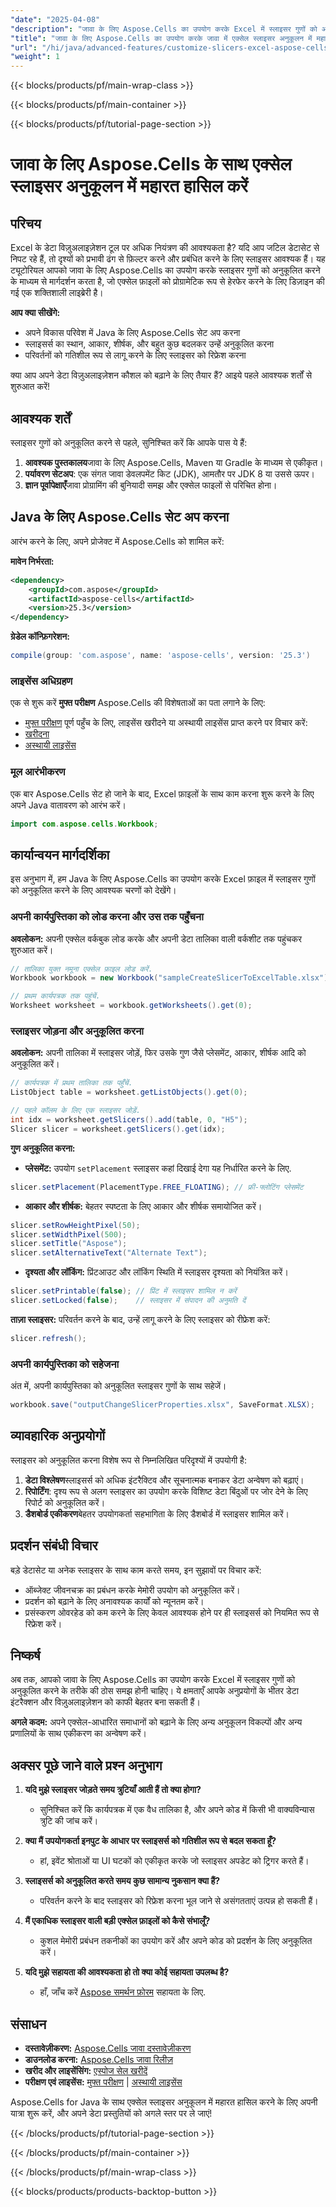 ```yaml
---
"date": "2025-04-08"
"description": "जावा के लिए Aspose.Cells का उपयोग करके Excel में स्लाइसर गुणों को अनुकूलित करना सीखें। इस व्यापक गाइड के साथ अपने डेटा विज़ुअलाइज़ेशन कौशल को बढ़ाएँ।"
"title": "जावा के लिए Aspose.Cells का उपयोग करके जावा में एक्सेल स्लाइसर अनुकूलन में महारत हासिल करें"
"url": "/hi/java/advanced-features/customize-slicers-excel-aspose-cells-java/"
"weight": 1
---
```


{{< blocks/products/pf/main-wrap-class >}}

{{< blocks/products/pf/main-container >}}

{{< blocks/products/pf/tutorial-page-section >}}


# जावा के लिए Aspose.Cells के साथ एक्सेल स्लाइसर अनुकूलन में महारत हासिल करें

## परिचय

Excel के डेटा विज़ुअलाइज़ेशन टूल पर अधिक नियंत्रण की आवश्यकता है? यदि आप जटिल डेटासेट से निपट रहे हैं, तो दृश्यों को प्रभावी ढंग से फ़िल्टर करने और प्रबंधित करने के लिए स्लाइसर आवश्यक हैं। यह ट्यूटोरियल आपको जावा के लिए Aspose.Cells का उपयोग करके स्लाइसर गुणों को अनुकूलित करने के माध्यम से मार्गदर्शन करता है, जो एक्सेल फ़ाइलों को प्रोग्रामेटिक रूप से हेरफेर करने के लिए डिज़ाइन की गई एक शक्तिशाली लाइब्रेरी है।

**आप क्या सीखेंगे:**
- अपने विकास परिवेश में Java के लिए Aspose.Cells सेट अप करना
- स्लाइसर्स का स्थान, आकार, शीर्षक, और बहुत कुछ बदलकर उन्हें अनुकूलित करना
- परिवर्तनों को गतिशील रूप से लागू करने के लिए स्लाइसर को रिफ्रेश करना

क्या आप अपने डेटा विज़ुअलाइज़ेशन कौशल को बढ़ाने के लिए तैयार हैं? आइये पहले आवश्यक शर्तों से शुरुआत करें!

## आवश्यक शर्तें

स्लाइसर गुणों को अनुकूलित करने से पहले, सुनिश्चित करें कि आपके पास ये हैं:
1. **आवश्यक पुस्तकालय**जावा के लिए Aspose.Cells, Maven या Gradle के माध्यम से एकीकृत।
2. **पर्यावरण सेटअप**: एक संगत जावा डेवलपमेंट किट (JDK), आमतौर पर JDK 8 या उससे ऊपर।
3. **ज्ञान पूर्वापेक्षाएँ**जावा प्रोग्रामिंग की बुनियादी समझ और एक्सेल फाइलों से परिचित होना।

## Java के लिए Aspose.Cells सेट अप करना

आरंभ करने के लिए, अपने प्रोजेक्ट में Aspose.Cells को शामिल करें:

**मावेन निर्भरता:**

```xml
<dependency>
    <groupId>com.aspose</groupId>
    <artifactId>aspose-cells</artifactId>
    <version>25.3</version>
</dependency>
```

**ग्रेडेल कॉन्फ़िगरेशन:**

```gradle
compile(group: 'com.aspose', name: 'aspose-cells', version: '25.3')
```

### लाइसेंस अधिग्रहण

एक से शुरू करें **मुफ्त परीक्षण** Aspose.Cells की विशेषताओं का पता लगाने के लिए:
- [मुफ्त परीक्षण](https://releases.aspose.com/cells/java/)
पूर्ण पहुँच के लिए, लाइसेंस खरीदने या अस्थायी लाइसेंस प्राप्त करने पर विचार करें:
- [खरीदना](https://purchase.aspose.com/buy)
- [अस्थायी लाइसेंस](https://purchase.aspose.com/temporary-license/)

### मूल आरंभीकरण

एक बार Aspose.Cells सेट हो जाने के बाद, Excel फ़ाइलों के साथ काम करना शुरू करने के लिए अपने Java वातावरण को आरंभ करें।

```java
import com.aspose.cells.Workbook;
```

## कार्यान्वयन मार्गदर्शिका

इस अनुभाग में, हम Java के लिए Aspose.Cells का उपयोग करके Excel फ़ाइल में स्लाइसर गुणों को अनुकूलित करने के लिए आवश्यक चरणों को देखेंगे।

### अपनी कार्यपुस्तिका को लोड करना और उस तक पहुँचना

**अवलोकन:** अपनी एक्सेल वर्कबुक लोड करके और अपनी डेटा तालिका वाली वर्कशीट तक पहुंचकर शुरुआत करें।

```java
// तालिका युक्त नमूना एक्सेल फ़ाइल लोड करें.
Workbook workbook = new Workbook("sampleCreateSlicerToExcelTable.xlsx");

// प्रथम कार्यपत्रक तक पहुंचें.
Worksheet worksheet = workbook.getWorksheets().get(0);
```

### स्लाइसर जोड़ना और अनुकूलित करना

**अवलोकन:** अपनी तालिका में स्लाइसर जोड़ें, फिर उसके गुण जैसे प्लेसमेंट, आकार, शीर्षक आदि को अनुकूलित करें।

```java
// कार्यपत्रक में प्रथम तालिका तक पहुँचें.
ListObject table = worksheet.getListObjects().get(0);

// पहले कॉलम के लिए एक स्लाइसर जोड़ें.
int idx = worksheet.getSlicers().add(table, 0, "H5");
Slicer slicer = worksheet.getSlicers().get(idx);
```

**गुण अनुकूलित करना:**
- **प्लेसमेंट:** उपयोग `setPlacement` स्लाइसर कहां दिखाई देगा यह निर्धारित करने के लिए.

```java
slicer.setPlacement(PlacementType.FREE_FLOATING); // फ्री-फ्लोटिंग प्लेसमेंट
```

- **आकार और शीर्षक:** बेहतर स्पष्टता के लिए आकार और शीर्षक समायोजित करें।

```java
slicer.setRowHeightPixel(50);
slicer.setWidthPixel(500);
slicer.setTitle("Aspose");
slicer.setAlternativeText("Alternate Text");
```

- **दृश्यता और लॉकिंग:** प्रिंटआउट और लॉकिंग स्थिति में स्लाइसर दृश्यता को नियंत्रित करें।

```java
slicer.setPrintable(false); // प्रिंट में स्लाइसर शामिल न करें
slicer.setLocked(false);    // स्लाइसर में संपादन की अनुमति दें
```

**ताज़ा स्लाइसर:**
परिवर्तन करने के बाद, उन्हें लागू करने के लिए स्लाइसर को रीफ्रेश करें:

```java
slicer.refresh();
```

### अपनी कार्यपुस्तिका को सहेजना

अंत में, अपनी कार्यपुस्तिका को अनुकूलित स्लाइसर गुणों के साथ सहेजें।

```java
workbook.save("outputChangeSlicerProperties.xlsx", SaveFormat.XLSX);
```

## व्यावहारिक अनुप्रयोगों

स्लाइसर को अनुकूलित करना विशेष रूप से निम्नलिखित परिदृश्यों में उपयोगी है:
1. **डेटा विश्लेषण**स्लाइसर्स को अधिक इंटरैक्टिव और सूचनात्मक बनाकर डेटा अन्वेषण को बढ़ाएं।
2. **रिपोर्टिंग**: दृश्य रूप से अलग स्लाइसर का उपयोग करके विशिष्ट डेटा बिंदुओं पर जोर देने के लिए रिपोर्ट को अनुकूलित करें।
3. **डैशबोर्ड एकीकरण**बेहतर उपयोगकर्ता सहभागिता के लिए डैशबोर्ड में स्लाइसर शामिल करें।

## प्रदर्शन संबंधी विचार

बड़े डेटासेट या अनेक स्लाइसर के साथ काम करते समय, इन सुझावों पर विचार करें:
- ऑब्जेक्ट जीवनचक्र का प्रबंधन करके मेमोरी उपयोग को अनुकूलित करें।
- प्रदर्शन को बढ़ाने के लिए अनावश्यक कार्यों को न्यूनतम करें।
- प्रसंस्करण ओवरहेड को कम करने के लिए केवल आवश्यक होने पर ही स्लाइसर्स को नियमित रूप से रिफ्रेश करें।

## निष्कर्ष

अब तक, आपको जावा के लिए Aspose.Cells का उपयोग करके Excel में स्लाइसर गुणों को अनुकूलित करने के तरीके की ठोस समझ होनी चाहिए। ये क्षमताएँ आपके अनुप्रयोगों के भीतर डेटा इंटरैक्शन और विज़ुअलाइज़ेशन को काफी बेहतर बना सकती हैं।

**अगले कदम:** अपने एक्सेल-आधारित समाधानों को बढ़ाने के लिए अन्य अनुकूलन विकल्पों और अन्य प्रणालियों के साथ एकीकरण का अन्वेषण करें।

## अक्सर पूछे जाने वाले प्रश्न अनुभाग

1. **यदि मुझे स्लाइसर जोड़ते समय त्रुटियाँ आती हैं तो क्या होगा?**
   - सुनिश्चित करें कि कार्यपत्रक में एक वैध तालिका है, और अपने कोड में किसी भी वाक्यविन्यास त्रुटि की जांच करें।

2. **क्या मैं उपयोगकर्ता इनपुट के आधार पर स्लाइसर्स को गतिशील रूप से बदल सकता हूँ?**
   - हां, इवेंट श्रोताओं या UI घटकों को एकीकृत करके जो स्लाइसर अपडेट को ट्रिगर करते हैं।

3. **स्लाइसर्स को अनुकूलित करते समय कुछ सामान्य नुकसान क्या हैं?**
   - परिवर्तन करने के बाद स्लाइसर को रिफ्रेश करना भूल जाने से असंगतताएं उत्पन्न हो सकती हैं।

4. **मैं एकाधिक स्लाइसर वाली बड़ी एक्सेल फ़ाइलों को कैसे संभालूँ?**
   - कुशल मेमोरी प्रबंधन तकनीकों का उपयोग करें और अपने कोड को प्रदर्शन के लिए अनुकूलित करें।

5. **यदि मुझे सहायता की आवश्यकता हो तो क्या कोई सहायता उपलब्ध है?**
   - हाँ, जाँच करें [Aspose समर्थन फ़ोरम](https://forum.aspose.com/c/cells/9) सहायता के लिए.

## संसाधन
- **दस्तावेज़ीकरण:** [Aspose.Cells जावा दस्तावेज़ीकरण](https://reference.aspose.com/cells/java/)
- **डाउनलोड करना:** [Aspose.Cells जावा रिलीज़](https://releases.aspose.com/cells/java/)
- **खरीद और लाइसेंसिंग:** [एस्पोज सेल खरीदें](https://purchase.aspose.com/buy)
- **परीक्षण एवं लाइसेंस:** [मुफ्त परीक्षण](https://releases.aspose.com/cells/java/) | [अस्थायी लाइसेंस](https://purchase.aspose.com/temporary-license/)

Aspose.Cells for Java के साथ एक्सेल स्लाइसर अनुकूलन में महारत हासिल करने के लिए अपनी यात्रा शुरू करें, और अपने डेटा प्रस्तुतियों को अगले स्तर पर ले जाएं!

{{< /blocks/products/pf/tutorial-page-section >}}

{{< /blocks/products/pf/main-container >}}

{{< /blocks/products/pf/main-wrap-class >}}

{{< blocks/products/products-backtop-button >}}